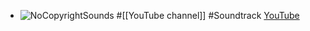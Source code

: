 - ![NoCopyrightSounds](https://yt3.googleusercontent.com/9JpLTFEpbZUfpZghC3nKVqs3Cq9i40qxFMtrFseEnJYpQGA69v7JNncZmwZmzYqMkM2gWv7Amg=w2560-fcrop64=1,00005a57ffffa5a8-k-c0xffffffff-no-nd-rj)
  #[[YouTube channel]] #Soundtrack
  [YouTube](https://www.youtube.com/@NoCopyrightSounds)